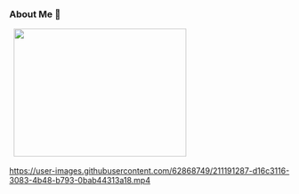 ### About Me 👋

<p align="left">
  <img width="310" height="230" src="https://cdn.dribbble.com/users/464962/screenshots/3416023/woman_pc.gif">
</p>



https://user-images.githubusercontent.com/62868749/211191287-d16c3116-3083-4b48-b793-0bab44313a18.mp4

